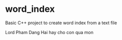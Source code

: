 # word_index
Basic C++ project to create word index from a text file

Lord Pham Dang Hai hay cho con qua mon
